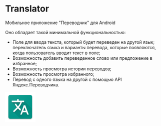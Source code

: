 # Translator
Мобильное приложение "Переводчик" для Android 

Оно обладает такой минимальной функциональностью:

* Поле для ввода текста, который будет переведен на другой язык; переключатель языка и варианты перевода, которые появляются, когда пользователь вводит текст в поле;
* Возможность добавить переведенное слово или предложение в избранное;
* Возможность просмотра истории переводов;
* Возможность просмотра избранного;
* Перевод с одного языка на другой с помощью API Яндекс.Переводчика.

![app_icon](https://raw.githubusercontent.com/Nsity/Translator/master/app/src/main/res/mipmap-xhdpi/ic_launcher.png)
